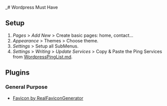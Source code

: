 _# Wordpress Must Have

## Setup

1. _Pages_ > _Add New_ > Create basic pages: home, contact...
2. _Appearance_ > Themes > Choose theme.
3. _Settings_ > Setup all SubMenus.
4. _Settings_ > _Writing_ > _Update Services_ > Copy & Paste the Ping Services from [WordpressPingList.md](WordpressPingList.md).

## Plugins

### General Purpose

* [Favicon by RealFaviconGenerator](http://realfavicongenerator.net/extensions/wordpress/)
